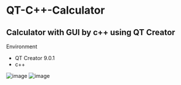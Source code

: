 # QT-C++-Calculator

## Calculator with GUI by c++ using QT Creator

Environment
* QT Creator 9.0.1
* c++

![image](https://user-images.githubusercontent.com/94898107/210046833-b93d3cb1-51f1-4198-b423-cdb268a71d60.png)
![image](https://user-images.githubusercontent.com/94898107/210055132-dff0690f-bbf2-4032-9f12-d92c4b999bc3.png)
